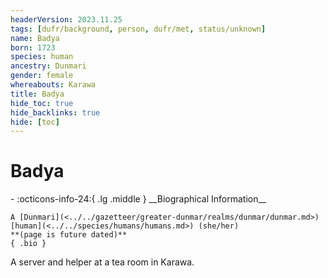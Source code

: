 ```yaml
---
headerVersion: 2023.11.25
tags: [dufr/background, person, dufr/met, status/unknown]
name: Badya
born: 1723
species: human
ancestry: Dunmari
gender: female
whereabouts: Karawa
title: Badya
hide_toc: true
hide_backlinks: true
hide: [toc]
---
```

# Badya
<div class="grid cards ext-narrow-margin ext-one-column" markdown>
- :octicons-info-24:{ .lg .middle } __Biographical Information__

    A [Dunmari](<../../gazetteer/greater-dunmar/realms/dunmar/dunmar.md>) [human](<../../species/humans/humans.md>) (she/her)  
    **(page is future dated)**  
    { .bio }

</div>


A server and helper at a tea room in Karawa. 


